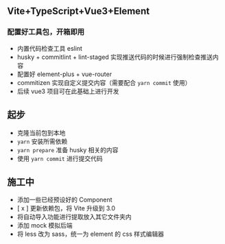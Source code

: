 ## Vite+TypeScript+Vue3+Element

### 配置好工具包，开箱即用

- 内置代码检查工具 eslint
- husky + commitlint + lint-staged 实现推送代码的时候进行强制检查推送内容
- 配置好 element-plus + vue-router
- commitizen 实现自定义提交内容（需要配合 `yarn commit` 使用）
- 后续 vue3 项目可在此基础上进行开发

## 起步

- 克隆当前包到本地
- `yarn` 安装所需依赖
- `yarn prepare` 准备 husky 相关的内容
- 使用 `yarn commit` 进行提交代码

## 施工中

- 添加一些已经预设好的 Component
- [ x ] 更新依赖包，将 Vite 升级到 3.0
- 将自动导入功能进行提取放入其它文件夹内
- 添加 mock 模拟后端
- 将 less 改为 sass，统一为 element 的 css 样式编辑器
